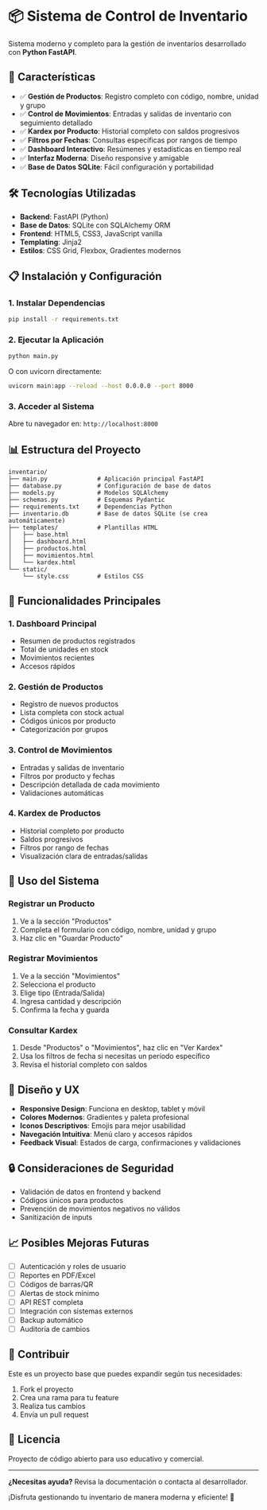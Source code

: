 # 📦 Sistema de Control de Inventario

Sistema moderno y completo para la gestión de inventarios desarrollado con **Python FastAPI**.

## 🚀 Características

- ✅ **Gestión de Productos**: Registro completo con código, nombre, unidad y grupo
- ✅ **Control de Movimientos**: Entradas y salidas de inventario con seguimiento detallado
- ✅ **Kardex por Producto**: Historial completo con saldos progresivos
- ✅ **Filtros por Fechas**: Consultas específicas por rangos de tiempo
- ✅ **Dashboard Interactivo**: Resúmenes y estadísticas en tiempo real
- ✅ **Interfaz Moderna**: Diseño responsive y amigable
- ✅ **Base de Datos SQLite**: Fácil configuración y portabilidad

## 🛠️ Tecnologías Utilizadas

- **Backend**: FastAPI (Python)
- **Base de Datos**: SQLite con SQLAlchemy ORM
- **Frontend**: HTML5, CSS3, JavaScript vanilla
- **Templating**: Jinja2
- **Estilos**: CSS Grid, Flexbox, Gradientes modernos

## 📋 Instalación y Configuración

### 1. Instalar Dependencias

```bash
pip install -r requirements.txt
```

### 2. Ejecutar la Aplicación

```bash
python main.py
```

O con uvicorn directamente:

```bash
uvicorn main:app --reload --host 0.0.0.0 --port 8000
```

### 3. Acceder al Sistema

Abre tu navegador en: `http://localhost:8000`

## 📊 Estructura del Proyecto

```
inventario/
├── main.py              # Aplicación principal FastAPI
├── database.py          # Configuración de base de datos
├── models.py            # Modelos SQLAlchemy
├── schemas.py           # Esquemas Pydantic
├── requirements.txt     # Dependencias Python
├── inventario.db        # Base de datos SQLite (se crea automáticamente)
├── templates/           # Plantillas HTML
│   ├── base.html
│   ├── dashboard.html
│   ├── productos.html
│   ├── movimientos.html
│   └── kardex.html
└── static/
    └── style.css        # Estilos CSS
```

## 🎯 Funcionalidades Principales

### 1. Dashboard Principal
- Resumen de productos registrados
- Total de unidades en stock
- Movimientos recientes
- Accesos rápidos

### 2. Gestión de Productos
- Registro de nuevos productos
- Lista completa con stock actual
- Códigos únicos por producto
- Categorización por grupos

### 3. Control de Movimientos
- Entradas y salidas de inventario
- Filtros por producto y fechas
- Descripción detallada de cada movimiento
- Validaciones automáticas

### 4. Kardex de Productos
- Historial completo por producto
- Saldos progresivos
- Filtros por rango de fechas
- Visualización clara de entradas/salidas

## 🔧 Uso del Sistema

### Registrar un Producto
1. Ve a la sección "Productos"
2. Completa el formulario con código, nombre, unidad y grupo
3. Haz clic en "Guardar Producto"

### Registrar Movimientos
1. Ve a la sección "Movimientos"
2. Selecciona el producto
3. Elige tipo (Entrada/Salida)
4. Ingresa cantidad y descripción
5. Confirma la fecha y guarda

### Consultar Kardex
1. Desde "Productos" o "Movimientos", haz clic en "Ver Kardex"
2. Usa los filtros de fecha si necesitas un período específico
3. Revisa el historial completo con saldos

## 🎨 Diseño y UX

- **Responsive Design**: Funciona en desktop, tablet y móvil
- **Colores Modernos**: Gradientes y paleta profesional
- **Iconos Descriptivos**: Emojis para mejor usabilidad
- **Navegación Intuitiva**: Menú claro y accesos rápidos
- **Feedback Visual**: Estados de carga, confirmaciones y validaciones

## 🔒 Consideraciones de Seguridad

- Validación de datos en frontend y backend
- Códigos únicos para productos
- Prevención de movimientos negativos no válidos
- Sanitización de inputs

## 📈 Posibles Mejoras Futuras

- [ ] Autenticación y roles de usuario
- [ ] Reportes en PDF/Excel
- [ ] Códigos de barras/QR
- [ ] Alertas de stock mínimo
- [ ] API REST completa
- [ ] Integración con sistemas externos
- [ ] Backup automático
- [ ] Auditoría de cambios

## 🤝 Contribuir

Este es un proyecto base que puedes expandir según tus necesidades:

1. Fork el proyecto
2. Crea una rama para tu feature
3. Realiza tus cambios
4. Envía un pull request

## 📄 Licencia

Proyecto de código abierto para uso educativo y comercial.

---

**¿Necesitas ayuda?** Revisa la documentación o contacta al desarrollador.

¡Disfruta gestionando tu inventario de manera moderna y eficiente! 🚀
